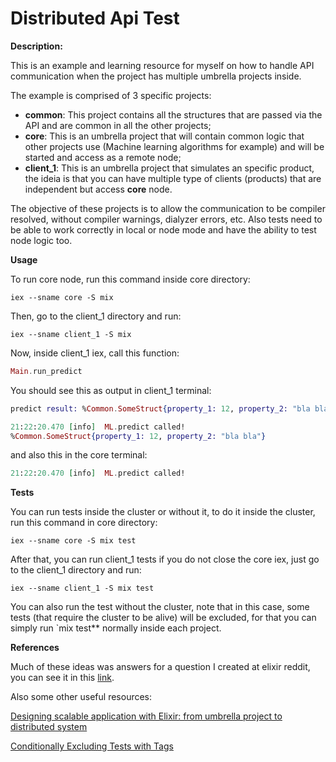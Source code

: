 # Distributed Api Test

**Description:**

This is an example and learning resource for myself on how to handle API communication when the project has multiple umbrella projects inside.

The example is comprised of 3 specific projects:

- **common**: This project contains all the structures that are passed via the API and are common in all the other projects;
- **core**: This is an umbrella project that will contain common logic that other projects use (Machine learning algorithms for example) and will be started and access as a remote node;
- **client_1**: This is an umbrella project that simulates an specific product, the ideia is that you can have multiple type of clients (products) that are independent but access **core** node.

The objective of these projects is to allow the communication to be compiler resolved, without compiler warnings, dialyzer errors, etc. Also tests need to be able to work correctly in local or node mode and have the ability to test node logic too.

**Usage**

To run core node, run this command inside core directory:

``` shell
iex --sname core -S mix
```

Then, go to the client_1 directory and run:
``` shell
iex --sname client_1 -S mix
```

Now, inside client_1 iex, call this function:

``` elixir
Main.run_predict
```

You should see this as output in client_1 terminal:
``` elixir
predict result: %Common.SomeStruct{property_1: 12, property_2: "bla bla"}

21:22:20.470 [info]  ML.predict called!
%Common.SomeStruct{property_1: 12, property_2: "bla bla"}
```

and also this in the core terminal:
``` elixir
21:22:20.470 [info]  ML.predict called!
```

**Tests**

You can run tests inside the cluster or without it, to do it inside the cluster, run this command in core directory:
``` shell
iex --sname core -S mix test
```

After that, you can run client_1 tests if you do not close the core iex, just go to the client_1 directory and run:
``` shell
iex --sname client_1 -S mix test
```

You can also run the test without the cluster, note that in this case, some tests (that require the cluster to be alive) will be excluded, for that you can simply run `mix test** normally inside each project.

**References**

Much of these ideas was answers for a question I created at elixir reddit, you can see it in this [link](https://www.reddit.com/r/elixir/comments/emtxxq/how_to_organize_multiple_umbrella_projects_that/).

Also some other useful resources:

[Designing scalable application with Elixir: from umbrella project to distributed system](https://medium.com/matic-insurance/designing-scalable-application-with-elixir-from-umbrella-project-to-distributed-system-42f28c7e62f1)

[Conditionally Excluding Tests with Tags](https://elixirschool.com/en/lessons/advanced/otp-distribution/#conditionally-excluding-tests-with-tags)
